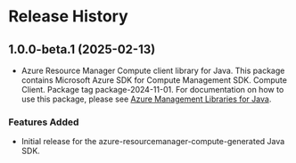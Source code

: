 # Release History

## 1.0.0-beta.1 (2025-02-13)

- Azure Resource Manager Compute client library for Java. This package contains Microsoft Azure SDK for Compute Management SDK. Compute Client. Package tag package-2024-11-01. For documentation on how to use this package, please see [Azure Management Libraries for Java](https://aka.ms/azsdk/java/mgmt).
### Features Added

- Initial release for the azure-resourcemanager-compute-generated Java SDK.
